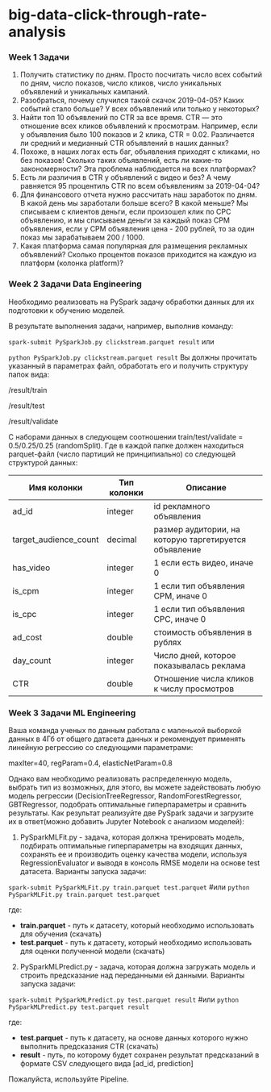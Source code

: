 # big-data-click-through-rate-analysis
### Week 1 Задачи

1. Получить статистику по дням. Просто посчитать число всех событий по дням, число показов, число кликов, число уникальных объявлений и уникальных кампаний.
2. Разобраться, почему случился такой скачок 2019-04-05? Каких событий стало больше? У всех объявлений или только у некоторых?
3. Найти топ 10 объявлений по CTR за все время. CTR — это отношение всех кликов объявлений к просмотрам. Например, если у объявления было 100 показов и 2 клика, CTR = 0.02. Различается ли средний и медианный CTR объявлений в наших данных?
4. Похоже, в наших логах есть баг, объявления приходят с кликами, но без показов! Сколько таких объявлений, есть ли какие-то закономерности? Эта проблема наблюдается на всех платформах?
5. Есть ли различия в CTR у объявлений с видео и без? А чему равняется 95 процентиль CTR по всем объявлениям за 2019-04-04?
6. Для финансового отчета нужно рассчитать наш заработок по дням. В какой день мы заработали больше всего? В какой меньше? Мы списываем с клиентов деньги, если произошел клик по CPC объявлению, и мы списываем деньги за каждый показ CPM объявления, если у CPM объявления цена - 200 рублей, то за один показ мы зарабатываем 200 / 1000.
7. Какая платформа самая популярная для размещения рекламных объявлений? Сколько процентов показов приходится на каждую из платформ (колонка platform)?


### Week 2 Задачи Data Engineering

Необходимо реализовать на PySpark задачу обработки данных для их подготовки к обучению моделей.

В результате выполнения задачи, например, выполнив команду:

`spark-submit PySparkJob.py clickstream.parquet result`
или 

`python PySparkJob.py clickstream.parquet result`
Вы должны прочитать указанный в параметрах файл, обработать его и получить структуру папок вида:

/result/train

/result/test

/result/validate

С наборами данных в следующем соотношении train/test/validate = 0.5/0.25/0.25 (randomSplit).
Где в каждой папке должен находиться parquet-файл (число партиций не принципиально) со следующей структурой данных:

| Имя колонки	| Тип колонки	| Описание |
| ----------- | ----------- | -------- |
|ad_id | integer |	id рекламного объявления|
| target_audience_count	| decimal	| размер аудитории, на которую таргетируется объявление |
|has_video	| integer |	1 если есть видео, иначе 0|
|is_cpm	| integer	| 1 если тип объявления CPM, иначе 0|
|is_cpc |	integer	| 1 если тип объявления CPC, иначе 0|
|ad_cost	| double | стоимость объявления в рублях|
|day_count	| integer	| Число дней, которое показывалась реклама|
|CTR	| double |	Отношение числа кликов к числу просмотров|

### Week 3 Задачи ML Engineering

Ваша команда ученых по данным работала с маленькой выборкой данных в 4Гб от общего датасета данных и рекомендует применять линейную регрессию со следующими параметрами:

maxIter=40, regParam=0.4, elasticNetParam=0.8

Однако вам необходимо реализовать распределенную модель, выбрать тип из возможных, для этого, вы можете задействовать любую модель регрессии (DecisionTreeRegressor, RandomForestRegressor, GBTRegressor, подобрать оптимальные гиперпараметры и сравнить результаты.
Как результат реализуйте две PySpark задачи и загрузите их в ответ(можно добавить Jupyter Notebook с анализом моделей):

1) PySparkMLFit.py - задача, которая должна тренировать модель, подбирать оптимальные гиперпараметры на входящих данных, сохранять ее и производить оценку качества модели, используя RegressionEvaluator и выводя в консоль RMSE модели на основе test датасета.
Варианты запуска задачи:

`spark-submit PySparkMLFit.py train.parquet test.parquet`
#или
`python PySparkMLFit.py train.parquet test.parquet`

где:
* **train.parquet** - путь к датасету, который необходимо использовать для обучения (скачать)
* **test.parquet** - путь к датасету, который необходимо использовать для оценки полученной модели (скачать)

2) PySparkMLPredict.py - задача, которая должна загружать модель и строить предсказание над переданными ей данными.
Варианты запуска задачи:

`spark-submit PySparkMLPredict.py test.parquet result`
#или
`python PySparkMLPredict.py test.parquet result`

где:
* **test.parquet** - путь к датасету, на основе данных которого нужно выполнить предсказания CTR (скачать)
* **result** - путь, по которому будет сохранен результат предсказаний в формате CSV следующего вида [ad_id, prediction]

Пожалуйста, используйте Pipeline.


